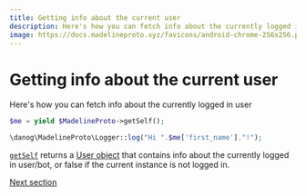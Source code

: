```yaml
---
title: Getting info about the current user
description: Here's how you can fetch info about the currently logged in user
image: https://docs.madelineproto.xyz/favicons/android-chrome-256x256.png
---
```

# Getting info about the current user

Here's how you can fetch info about the currently logged in user

```php
$me = yield $MadelineProto->getSelf();

\danog\MadelineProto\Logger::log("Hi ".$me['first_name']."!");
```

[`getSelf`](https://docs.madelineproto.xyz/getSelf.html) returns a [User object](../API_docs/types/User.html) that contains info about the currently logged in user/bot, or false if the current instance is not logged in.

<a href="https://docs.madelineproto.xyz/docs/EXCEPTIONS.html">Next section</a>